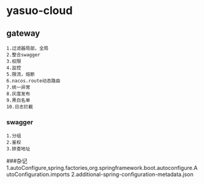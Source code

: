 # yasuo-cloud
## gateway
    1.过滤器局部，全局
    2.整合swagger
    3.权限
    4.监控
    5.限流，熔断
    6.nacos.route动态路由
    7.统一异常
    8.灰度发布
    9.黑白名单
    10.日志拦截
### swagger
    1.分组
    2.鉴权
    3.排查地址





###杂记
1.autoConfigure,spring.factories,org.springframework.boot.autoconfigure.AutoConfiguration.imports
2.additional-spring-configuration-metadata.json
